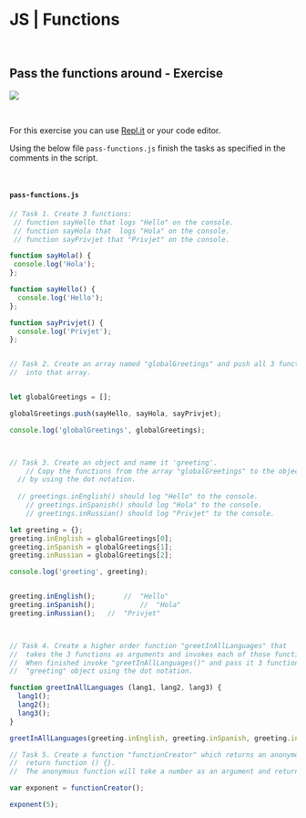 # JS | Functions



<br>



## Pass the functions around - Exercise

![](https://media.giphy.com/media/5IqxJsqlCtkqc/giphy.gif)



<br>



For this exercise you can use [Repl.it](https://repl.it/) or your code editor.



Using the below file `pass-functions.js` finish the tasks as specified in the comments in the script.



<br>

#### `pass-functions.js`

```js
// Task 1. Create 3 functions:
 // function sayHello that logs "Hello" on the console.
 // function sayHola that  logs "Hola" on the console.
 // function sayPrivjet that "Privjet" on the console.

function sayHola() {
 console.log('Hola');
};

function sayHello() {
  console.log('Hello');
};

function sayPrivjet() {
  console.log('Privjet');
};


// Task 2. Create an array named "globalGreetings" and push all 3 functions 
//  into that array.


let globalGreetings = [];

globalGreetings.push(sayHello, sayHola, sayPrivjet);

console.log('globalGreetings', globalGreetings);



// Task 3. Create an object and name it 'greeting'. 
	// Copy the functions from the array "globalGreetings" to the object 'greeting' 
  // by using the dot notation.
	
  // greetings.inEnglish() should log "Hello" to the console.
	// greetings.inSpanish() should log "Hola" to the console.
	// greetings.inRussian() should log "Privjet" to the console.

let greeting = {};
greeting.inEnglish = globalGreetings[0];
greeting.inSpanish = globalGreetings[1];
greeting.inRussian = globalGreetings[2];

console.log('greeting', greeting);


greeting.inEnglish();		//	"Hello"
greeting.inSpanish();			//	"Hola"
greeting.inRussian();	//	"Privjet"



// Task 4. Create a higher order function "greetInAllLanguages" that
//  takes the 3 functions as arguments and invokes each of those function arguments.
//  When finished invoke "greetInAllLanguages()" and pass it 3 functions from the 
//  "greeting" object using the dot notation.

function greetInAllLanguages (lang1, lang2, lang3) {
  lang1();
  lang2();
  lang3();
}

greetInAllLanguages(greeting.inEnglish, greeting.inSpanish, greeting.inRussian);

// Task 5. Create a function "functionCreator" which returns an anonymous e.g.:
//  return function () {}.
//  The anonymous function will take a number as an argument and return the exponent of that number

var exponent = functionCreator();

exponent(5);
```

